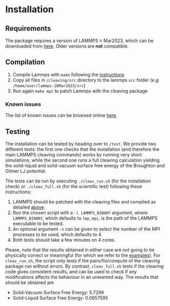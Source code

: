 # Installation

## Requirements

The package requires a version of LAMMPS $\geq$ Mar2023, which can be downloaded from [here](https://www.lammps.org/download.html). Older versions are **not** compatible.

## Compilation

1. Compile Lammps with `make` following the [instructions](https://docs.lammps.org/Build_make.html)
2. Copy all files in `/cleaving/src` directory to the lammps `src` folder (*e.g.* `/home/user/lammps-28Mar2023/src`)
3. Run again `make mpi` to patch Lammps with the cleaving package

### Known issues

The list of known issues can be browsed online [here](https://github.com/demonico85/cleaving/issues).

## Testing

The installation can be tested by heading over to `/test`. We provide two different tests: the first one checks that the installation (and therefore the main LAMMPS cleaving commands) works by running very short simulations, while the second one runs a full cleaving calculation yielding the solid-liquid and solid-vacuum surface free energy of the Broughton and Gilmer LJ potential.

The tests can be run by executing `./cleav_run.sh` (for the installation check) or `./cleav_full.sh` (for the scientific test) following these instructions:

1. LAMMPS should be patched with the cleaving files and compiled as detailed [above](#compilation).
2. Run the chosen script with a `-l LAMMPS_BINARY` argument, where `LAMMPS_BINARY`, which defaults to `lmp_mpi`, is the path of the LAMMPS executable to be tested.
3. An optional argument `-n` can be given to select the number of the MPI processes to be used, which defaults to 4.
4. Both tests should take a few minutes on 4 cores. 

Please, note that the results obtained in either case are *not* going to be physically correct or meaningful (for which we refer to the [examples](example.md)). For `cleav_run.sh`, the script only tests if the pairs/fix/compute of the cleaving package run without errors. By contrast, `cleav_full.sh` tests if the cleaving code gives consistent results, and can be used to check if any modifications affects the behaviour in an unwanted way. The results that should be obtained are
* Solid-Vacuum Surface Free Energy: 5.7299
* Solid-Liquid Surface Free Energy: 0.0957595

